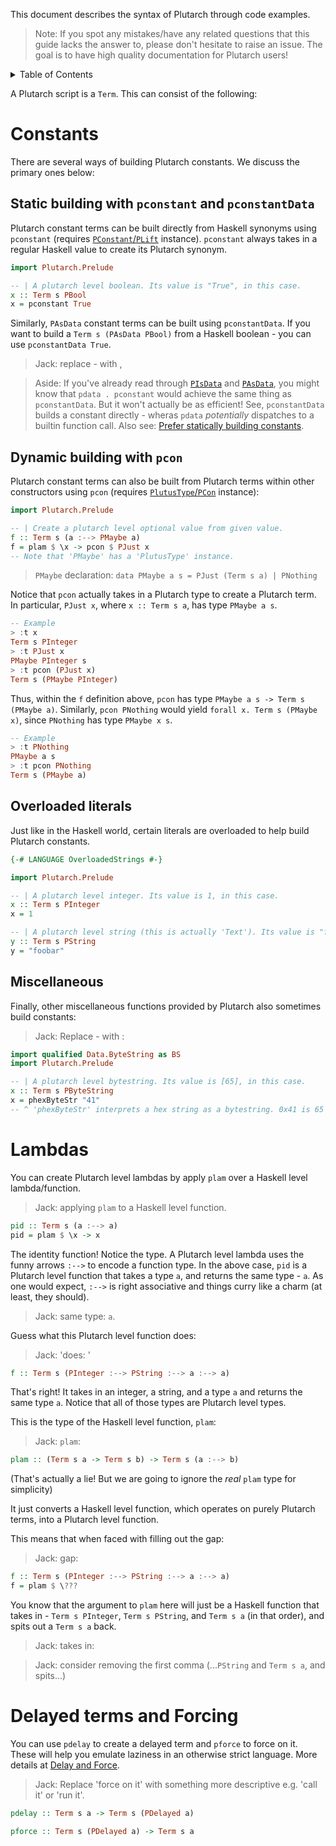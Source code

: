 This document describes the syntax of Plutarch through code examples.

> Note: If you spot any mistakes/have any related questions that this guide lacks the answer to, please don't hesitate to raise an issue. The goal is to have high quality documentation for Plutarch users!

<details>
<summary> Table of Contents </summary>

- [Constants](#constants)
  - [Static building with `pconstant` and `pconstantData`](#static-building-with-pconstant-and-pconstantdata)
  - [Dynamic building with `pcon`](#dynamic-building-with-pcon)
  - [Overloaded literals](#overloaded-literals)
  - [Miscellaneous](#miscellaneous)
- [Lambdas](#lambdas)
- [Delayed terms and Forcing](#delayed-terms-and-forcing)

</details>

A Plutarch script is a `Term`. This can consist of the following:

# Constants

There are several ways of building Plutarch constants. We discuss the primary ones below:

## Static building with `pconstant` and `pconstantData`

Plutarch constant terms can be built directly from Haskell synonyms using `pconstant` (requires [`PConstant`/`PLift`](#pconstant--plift) instance). `pconstant` always takes in a regular Haskell value to create its Plutarch synonym.

```hs
import Plutarch.Prelude

-- | A plutarch level boolean. Its value is "True", in this case.
x :: Term s PBool
x = pconstant True
```

Similarly, `PAsData` constant terms can be built using `pconstantData`. If you want to build a `Term s (PAsData PBool)` from a Haskell boolean - you can use `pconstantData True`.

> Jack: replace - with ,

> Aside: If you've already read through [`PIsData`](./TYPECLASSES.md#pisdata) and [`PAsData`](./TYPES.md#pasdata), you might know that `pdata . pconstant` would achieve the same thing as `pconstantData`. But it won't actually be as efficient! See, `pconstantData` builds a constant directly - wheras `pdata` _potentially_ dispatches to a builtin function call. Also see: [Prefer statically building constants](./TRICKS.md#prefer-statically-building-constants-whenever-possible).

## Dynamic building with `pcon`

Plutarch constant terms can also be built from Plutarch terms within other constructors using `pcon` (requires [`PlutusType`/`PCon`](./TYPECLASSES.md#plutustype-pcon-and-pmatch) instance):

```haskell
import Plutarch.Prelude

-- | Create a plutarch level optional value from given value.
f :: Term s (a :--> PMaybe a)
f = plam $ \x -> pcon $ PJust x
-- Note that 'PMaybe' has a 'PlutusType' instance.
```

> `PMaybe` declaration: `data PMaybe a s = PJust (Term s a) | PNothing`

Notice that `pcon` actually takes in a Plutarch type to create a Plutarch term. In particular, `PJust x`, where `x :: Term s a`, has type `PMaybe a s`.

```hs
-- Example
> :t x
Term s PInteger
> :t PJust x
PMaybe PInteger s
> :t pcon (PJust x)
Term s (PMaybe PInteger)
```

Thus, within the `f` definition above, `pcon` has type `PMaybe a s -> Term s (PMaybe a)`. Similarly, `pcon PNothing` would yield `forall x. Term s (PMaybe x)`, since `PNothing` has type `PMaybe x s`.

```hs
-- Example
> :t PNothing
PMaybe a s
> :t pcon PNothing
Term s (PMaybe a)
```

## Overloaded literals

Just like in the Haskell world, certain literals are overloaded to help build Plutarch constants.

```haskell
{-# LANGUAGE OverloadedStrings #-}

import Plutarch.Prelude

-- | A plutarch level integer. Its value is 1, in this case.
x :: Term s PInteger
x = 1

-- | A plutarch level string (this is actually 'Text'). Its value is "foobar", in this case.
y :: Term s PString
y = "foobar"
```

## Miscellaneous

Finally, other miscellaneous functions provided by Plutarch also sometimes build constants:

> Jack: Replace - with :

```haskell
import qualified Data.ByteString as BS
import Plutarch.Prelude

-- | A plutarch level bytestring. Its value is [65], in this case.
x :: Term s PByteString
x = phexByteStr "41"
-- ^ 'phexByteStr' interprets a hex string as a bytestring. 0x41 is 65 - of course.
```

# Lambdas

You can create Plutarch level lambdas by apply `plam` over a Haskell level lambda/function.

> Jack: applying `plam` to a Haskell level function.

```haskell
pid :: Term s (a :--> a)
pid = plam $ \x -> x
```

The identity function! Notice the type. A Plutarch level lambda uses the funny arrows `:-->` to encode a function type. In the above case, `pid` is a Plutarch level function that takes a type `a`, and returns the same type - `a`. As one would expect, `:-->` is right associative and things curry like a charm (at least, they should).

> Jack: same type: `a`.

Guess what this Plutarch level function does:

> Jack: 'does: '

```haskell
f :: Term s (PInteger :--> PString :--> a :--> a)
```

That's right! It takes in an integer, a string, and a type `a` and returns the same type `a`. Notice that all of those types are Plutarch level types.

This is the type of the Haskell level function, `plam`:

> Jack: `plam`:

```haskell
plam :: (Term s a -> Term s b) -> Term s (a :--> b)
```

(That's actually a lie! But we are going to ignore the _real_  `plam` type for simplicity)

It just converts a Haskell level function, which operates on purely Plutarch terms, into a Plutarch level function.

This means that when faced with filling out the gap:

> Jack: gap:

```haskell
f :: Term s (PInteger :--> PString :--> a :--> a)
f = plam $ \???
```

You know that the argument to `plam` here will just be a Haskell function that takes in - `Term s PInteger`, `Term s PString`, and `Term s a` (in  that order), and spits out a `Term s a` back.

> Jack: takes in:

> Jack: consider removing the first comma (...`PString` and `Term s a`, and spits...)

# Delayed terms and Forcing

You can use `pdelay` to create a delayed term and `pforce` to force on it. These will help you emulate laziness in an otherwise strict language. More details at [Delay and Force](./CONCEPTS.md#delay-and-force).

> Jack: Replace 'force on it' with something more descriptive e.g. 'call it' or 'run it'.

```hs
pdelay :: Term s a -> Term s (PDelayed a)

pforce :: Term s (PDelayed a) -> Term s a
```
